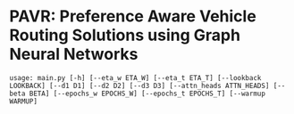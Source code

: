 # PAVR: Preference Aware Vehicle Routing Solutions  using Graph Neural Networks


```
usage: main.py [-h] [--eta_w ETA_W] [--eta_t ETA_T] [--lookback LOOKBACK] [--d1 D1] [--d2 D2] [--d3 D3] [--attn_heads ATTN_HEADS] [--beta BETA] [--epochs_w EPOCHS_W] [--epochs_t EPOCHS_T] [--warmup WARMUP]
```

